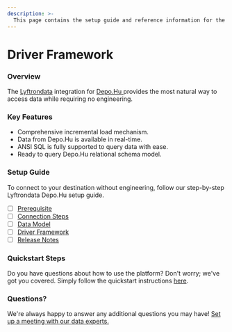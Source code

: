 ```yaml
---
description: >-
  This page contains the setup guide and reference information for the Depo.Hu source connector.
---
```


# Driver Framework

### Overview

The [Lyftrondata](https://www.lyftrondata.com/) integration for [Depo.Hu](https://www.lyftrondata.com/integration/depo.hu/)[ ](https://www.lyftrondata.com/integration/depo.hu/)provides the most natural way to access data while requiring no engineering.

### Key Features

* Comprehensive incremental load mechanism.
* Data from Depo.Hu is available in real-time.&#x20;
* ANSI SQL is fully supported to query data with ease.
* Ready to query Depo.Hu relational schema model.

### Setup Guide

To connect to your destination without engineering, follow our step-by-step Lyftrondata Depo.Hu setup guide.

* [ ] [Prerequisite](../../marketing-analytics/depo.hu/prerequisite.md)
* [ ] [Connection Steps](../../marketing-analytics/depo.hu/connection-steps.md)
* [ ] [Data Model](../../marketing-analytics/depo.hu/data-model/)
* [ ] [Driver Framework](../../marketing-analytics/depo.hu/driver-framework/)
* [ ] [Release Notes](../../marketing-analytics/depo.hu/release-notes.md)

### Quickstart Steps

Do you have questions about how to use the platform? Don't worry; we've got you covered. Simply follow the quickstart instructions [here](../../../quickstart-steps.md).

### Questions? <a href="#questions" id="questions"></a>

We're always happy to answer any additional questions you may have! [Set up a meeting with our data experts.](https://www.lyftrondata.com/book-a-meeting/)


